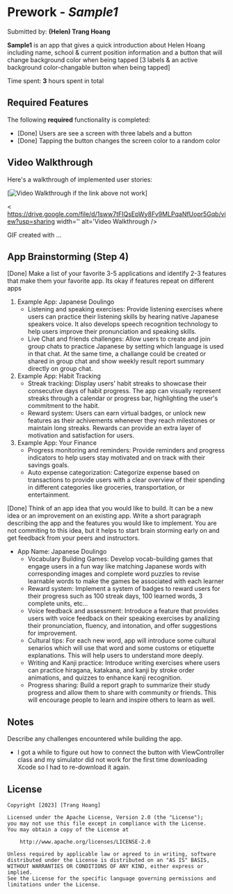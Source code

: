 # Prework - *Sample1*

Submitted by: **(Helen) Trang Hoang**

**Sample1** is an app that gives a quick introduction about Helen Hoang including name, school & current position information and a button that will change background color when being tapped 
[3 labels & an active background color-changable button when being tapped] 

Time spent: **3** hours spent in total

## Required Features

The following **required** functionality is completed:

- [Done] Users are see a screen with three labels and a button
- [Done] Tapping the button changes the screen color to a random color
 
## Video Walkthrough

Here's a walkthrough of implemented user stories:

[![Video Walkthrough if the link above not work](https://drive.google.com/file/d/1sww7tFIQsEpWy8Fv9MLPqaNfUopr5Gqb/view?usp=sharing)]

< https://drive.google.com/file/d/1sww7tFIQsEpWy8Fv9MLPqaNfUopr5Gqb/view?usp=sharing width='' alt='Video Walkthrough />

<!-- Replace this with whatever GIF tool you used! -->
GIF created with ...  
<!-- Recommended tools:
[Kap](https://getkap.co/) for macOS
[ScreenToGif](https://www.screentogif.com/) for Windows
[peek](https://github.com/phw/peek) for Linux. -->

## App Brainstorming (Step 4)

[Done] Make a list of your favorite 3-5 applications and identify 2-3 features that make them your favorite app. Its okay if features repeat on different apps
1. Example App: Japanese Doulingo
   - Listening and speaking exercises: Provide listening exercises where users can practice their listening skills by hearing native Japanese speakers voice. It also develops speech recognition technology to help users improve their pronunciation and speaking skills.
   - Live Chat and friends challenges: Allow users to create and join group chats to practice Japanese by setting which language is used in that chat. At the same time, a challange could be created or shared in group chat and show weekly result report summary directly on group chat.
2. Example App: Habit Tracking
   - Streak tracking: Display users' habit streaks to showcase their consecutive days of habit progress. The app can visually represent streaks through a calendar or progress bar, highlighting the user's commitment to the habit.
   - Reward system: Users can earn virtual badges, or unlock new features as their achivements whenever they reach milestones or maintain long streaks. Rewards can provide an extra layer of motivation and satisfaction for users.
3. Example App: Your Finance
   - Progress monitoring and reminders: Provide reminders and progress indicators to help users stay motivated and on track with their savings goals. 
   - Auto expense categorization: Categorize expense based on transactions to provide users with a clear overview of their spending in different categories like groceries, transportation, or entertainment.

[Done] Think of an app idea that you would like to build. It can be a new idea or an improvement on an existing app. Write a short paragraph describing the app and the features you would like to implement. You are not commiting to this idea, but it helps to start brain storming early on and get feedback from your peers and instructors.
-  App Name: Japanese Doulingo
   - Vocabulary Building Games: Develop vocab-building games that engage users in a fun way like matching Japanese words with corresponding images and complete word puzzles to revise learnable words to make the games be associated with each learner
   - Reward system: Implement a system of badges to reward users for their progress such as 100 streak days, 100 learned words, 3 complete units, etc...
   - Voice feedback and assessment: Introduce a feature that provides users with voice feedback on their speaking exercises by analizing their pronunciation, fluency, and intonation, and offer suggestions for improvement. 
   - Cultural tips: For each new word, app will introduce some cultural senarios which will use that word and some customs or etiquette explanations. This will help users to understand more deeply.
   - Writing and Kanji practice: Introduce writing exercises where users can practice hiragana, katakana, and kanji by stroke order animations, and quizzes to enhance kanji recognition.
   - Progress sharing: Build a report graph to summarize their study progress and allow them to share with community or friends. This will encourage people to learn and inspire others to learn as well.

## Notes

Describe any challenges encountered while building the app.
- I got a while to figure out how to connect the button with ViewController class and my simulator did not work for the first time downloading Xcode so I had to re-download it again.

## License

    Copyright [2023] [Trang Hoang]

    Licensed under the Apache License, Version 2.0 (the "License");
    you may not use this file except in compliance with the License.
    You may obtain a copy of the License at

        http://www.apache.org/licenses/LICENSE-2.0

    Unless required by applicable law or agreed to in writing, software
    distributed under the License is distributed on an "AS IS" BASIS,
    WITHOUT WARRANTIES OR CONDITIONS OF ANY KIND, either express or implied.
    See the License for the specific language governing permissions and
    limitations under the License.

